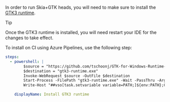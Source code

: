 In order to run Skia+GTK heads, you will need to make sure to install the [GTK3 runtime](https://github.com/tschoonj/GTK-for-Windows-Runtime-Environment-Installer/releases).

> [!TIP]
> Once the GTK3 runtime is installed, you will need restart your IDE for the changes to take effect.

To install on CI using Azure Pipelines, use the following step:

```yml
steps:
  - powershell: |
        $source = "https://github.com/tschoonj/GTK-for-Windows-Runtime-Environment-Installer/releases/download/2020-07-15/gtk3-runtime-3.24.20-2020-07-15-ts-win64.exe"
        $destination = "gtk3-runtime.exe"
        Invoke-WebRequest $source -OutFile $destination
        Start-Process -FilePath "gtk3-runtime.exe" -Wait -PassThru -ArgumentList /S
        Write-Host "##vso[task.setvariable variable=PATH;]${env:PATH};C:\Program Files\GTK3-Runtime Win64\bin";

    displayName: Install GTK3 runtime
```

